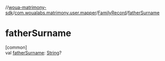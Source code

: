 //[woua-matrimony-sdk](../../../index.md)/[com.woualabs.matrimony.user.mapper](../index.md)/[FamilyRecord](index.md)/[fatherSurname](father-surname.md)

# fatherSurname

[common]\
val [fatherSurname](father-surname.md): [String](https://kotlinlang.org/api/latest/jvm/stdlib/kotlin/-string/index.html)?
